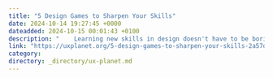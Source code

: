```yaml
---
title: "5 Design Games to Sharpen Your Skills"
date: 2024-10-14 19:27:45 +0000
dateadded: 2024-10-15 00:01:43 +0100
description: "    Learning new skills in design doesn't have to be boring.  Continue reading on UX Planet »  "
link: "https://uxplanet.org/5-design-games-to-sharpen-your-skills-2a57d6f33de5?source=rss----819cc2aaeee0---4"
category:
directory: _directory/ux-planet.md
---
```

